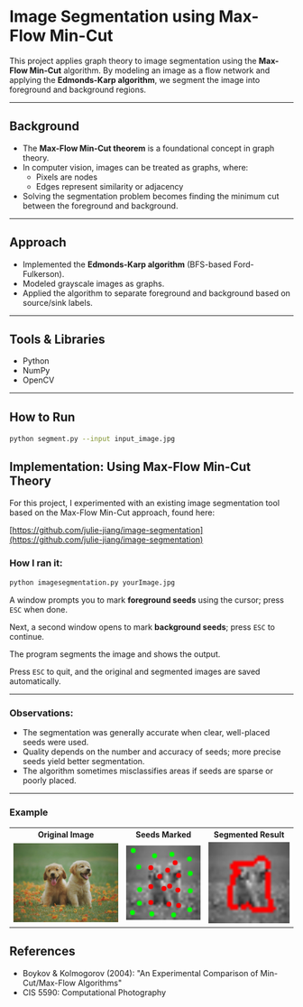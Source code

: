 # Image Segmentation using Max-Flow Min-Cut

This project applies graph theory to image segmentation using the **Max-Flow Min-Cut** algorithm. By modeling an image as a flow network and applying the **Edmonds-Karp algorithm**, we segment the image into foreground and background regions.

---

## Background

- The **Max-Flow Min-Cut theorem** is a foundational concept in graph theory.
- In computer vision, images can be treated as graphs, where:
  - Pixels are nodes
  - Edges represent similarity or adjacency
- Solving the segmentation problem becomes finding the minimum cut between the foreground and background.

---

## Approach

- Implemented the **Edmonds-Karp algorithm** (BFS-based Ford-Fulkerson).
- Modeled grayscale images as graphs.
- Applied the algorithm to separate foreground and background based on source/sink labels.

---

## Tools & Libraries

- Python
- NumPy
- OpenCV

---

## How to Run

```bash
python segment.py --input input_image.jpg
```


## Implementation: Using Max-Flow Min-Cut Theory

For this project, I experimented with an existing image segmentation tool based on the Max-Flow Min-Cut approach, found here:

[https://github.com/julie-jiang/image-segmentation](https://github.com/julie-jiang/image-segmentation)

### How I ran it:

```bash
python imagesegmentation.py yourImage.jpg
```
A window prompts you to mark **foreground seeds** using the cursor; press `ESC` when done.

Next, a second window opens to mark **background seeds**; press `ESC` to continue.

The program segments the image and shows the output.

Press `ESC` to quit, and the original and segmented images are saved automatically.

---

### Observations:

- The segmentation was generally accurate when clear, well-placed seeds were used.
- Quality depends on the number and accuracy of seeds; more precise seeds yield better segmentation.
- The algorithm sometimes misclassifies areas if seeds are sparse or poorly placed.

---

### Example

<table>
  <tr>
    <th>Original Image</th>
    <th>Seeds Marked</th>
    <th>Segmented Result</th>
  </tr>
  <tr>
    <td><img src="images/original.jpg" width="300"/></td>
    <td><img src="images/seeds.jpg" width="200"/></td>
    <td><img src="images/segmented.jpg" width="200"/></td>
  </tr>
</table>



## References

- Boykov & Kolmogorov (2004): "An Experimental Comparison of Min-Cut/Max-Flow Algorithms"
- CIS 5590: Computational Photography

